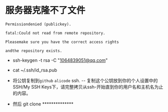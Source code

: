 # 服务器克隆不了文件

```
Permissiondenied (publickey).

fatal:Could not read from remote repository.

Pleasemake sure you have the correct access rights

andthe repository exists.
```

* ssh-keygen -t rsa -C "1064839051@qq.com"

* cat ~/.ssh/id_rsa.pub

* 将公钥复制到`github` `alicode` ssh. -- 复制这个公钥放到你的个人设置中的SSH/My SSH Keys下，请完整拷贝从ssh-开始直到你的用户名和主机名为止的内容。

* 然后 git clone **************